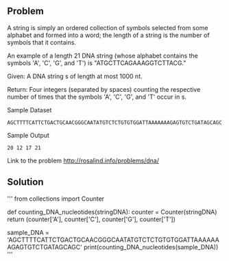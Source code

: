 ## Problem
A string is simply an ordered collection of symbols selected from some alphabet and formed into a word; the length of a string is the number of symbols that it contains.

An example of a length 21 DNA string (whose alphabet contains the symbols 'A', 'C', 'G', and 'T') is "ATGCTTCAGAAAGGTCTTACG."

Given: A DNA string s of length at most 1000 nt.

Return: Four integers (separated by spaces) counting the respective number of times that the symbols 'A', 'C', 'G', and 'T' occur in s.

Sample Dataset
```
AGCTTTTCATTCTGACTGCAACGGGCAATATGTCTCTGTGTGGATTAAAAAAAGAGTGTCTGATAGCAGC
```
Sample Output
```
20 12 17 21
```
Link to the problem
http://rosalind.info/problems/dna/

## Solution

'''
from collections import Counter

def counting_DNA_nucleotides(stringDNA):
  counter = Counter(stringDNA)
  return (counter['A'], counter['C'], counter['G'], counter['T'])


sample_DNA = 'AGCTTTTCATTCTGACTGCAACGGGCAATATGTCTCTGTGTGGATTAAAAAAAGAGTGTCTGATAGCAGC' 
print(counting_DNA_nucleotides(sample_DNA))
'''

